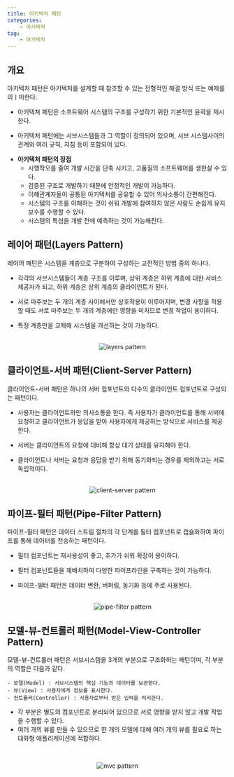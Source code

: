 ```yaml
---
title: 아키텍처 패턴
categories:
    - 아키텍처
tag:
    - 아키텍처
---
```


## 개요

아키텍처 패턴은 아키텍처를 설계할 때 참조할 수 있는 전형적인 해결 방식 또는 예제를 의ㅣ미한다.

-   아키텍쳐 패턴은 소프트웨어 시스템의 구조를 구성하기 위한 기본적인 윤곽을 제시한다.

-   아키텍처 패턴에는 서브시스템들과 그 역할이 정의되어 있으며, 서브 시스템사이의 관계와 여러 규칙, 지침 등이 포함되어 있다.

*   **아키텍처 패턴의 장점**
    -   시행착오를 줄여 개발 시간을 단축 시키고, 고품질의 소프트웨어를 생한살 수 있다.
    -   검증된 구조로 개발하기 때문에 안정적인 개발이 가능하다.
    -   이해관계자들이 공통된 아키텍처를 공유할 수 있어 의사소통이 간편해진다.
    -   시스템의 구조를 이해하는 것이 쉬워 개발에 참여하지 않은 사람도 손쉽게 유지보수를 수행할 수 있다.
    -   시스템의 특성을 개발 전에 예측하는 것이 가능해진다.

## 레이어 패턴(Layers Pattern)

레이어 패턴은 시스템을 계층으로 구분하여 구성하는 고전적인 방법 중의 하나다.

-   각각의 서브시스템들이 계층 구조를 이루며, 상위 계층은 하위 계층에 대한 서비스 제공자가 되고, 하위 계층은 상위 계층의 클라이언트가 된다.
-   서로 마주보는 두 개의 계층 사이에서만 상호작용이 이루어지며, 변경 사항을 적용할 때도 서로 마주보는 두 개의 계층에만 영향을 미치므로 변경 작업이 용이하다.
-   특정 계층만을 교체해 시스템을 개선하는 것이 가능하다.  
    <br/><center>

    ![layers pattern](https://media.vlpt.us/images/taeha7b/post/9a8d2d18-1ffb-4da0-b19f-88774e1533c9/layerd.png)

## 클라이언트-서버 패턴(Client-Server Pattern)

클라이언트-서버 패턴은 하나의 서버 컴포넌트와 다수의 클라이언트 컴포넌트로 구성되는 패턴이다.

-   사용자는 클라이언트와만 의사소통을 한다. 즉 사용자가 클라이언트를 통해 서버에 요청하고 클라이언트가 응답을 받아 사용자에게 제공하는 방식으로 서비스를 제공한다.
-   서버는 클라이언트의 요청에 대비해 항상 대기 상태를 유지해야 한다.
-   클라이언트나 서버는 요청과 응답을 받기 위해 동기화되는 경우를 제외하고는 서로 독립적이다.
    <br/><br/>
    <center>

    ![client-server pattern](https://mingrammer.com/images/2017-09-10-client-server-pattern.png)

## 파이프-필터 패턴(Pipe-Filter Pattern)

파이프-필터 패턴은 데이터 스트림 절차의 각 단계를 필터 컴포넌트로 캡슐화하여 파이프를 통해 데이터를 전송하는 패턴이다.

-   필터 컴포넌트는 재사용성이 좋고, 추가가 쉬워 확장이 용이하다.
-   필터 컴포넌트들을 재배치하여 다양한 파이프라인을 구축하는 것이 가능하다.
-   파이프-필터 패턴은 데이터 변환, 버퍼링, 동기화 등에 주로 사용된다.  
    <br/><center>

    ![pipe-filter pattern](https://mingrammer.com/images/2017-09-10-pipe-filter-pattern.png)

## 모델-뷰-컨트롤러 패턴(Model-View-Controller Pattern)

모델-뷰-컨트롤러 패턴은 서브시스템을 3개의 부분으로 구조화하는 패턴이며, 각 부분의 역할은 다음과 같다.

```
- 모델(Model) : 서브시스템의 핵심 기능과 데이터를 보관한다.
- 뷰(View) : 사용자에게 정보를 표시한다.
- 컨트롤러(Controller) : 사용자로부터 받은 입력을 처리한다.
```

-   각 부분은 별도의 컴포넌트로 분리되어 있으므로 서로 영향을 받지 않고 개발 작업을 수행할 수 있다.
-   여러 개의 뷰를 만들 수 있으므로 한 개의 모델에 대해 여러 개의 뷰를 필요로 하는 대화형 애플리케이션에 적합하다.

<br/><center>

![mvc pattern](https://mingrammer.com/images/2017-09-10-model-view-controller-pattern.png)
